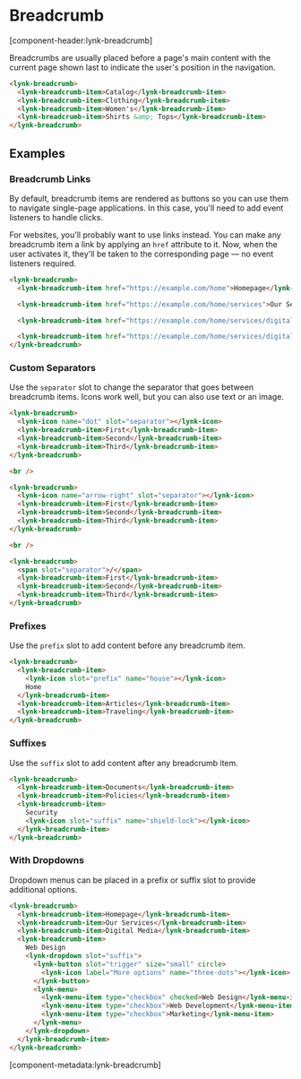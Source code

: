 # Breadcrumb

[component-header:lynk-breadcrumb]

Breadcrumbs are usually placed before a page's main content with the current page shown last to indicate the user's position in the navigation.

```html preview
<lynk-breadcrumb>
  <lynk-breadcrumb-item>Catalog</lynk-breadcrumb-item>
  <lynk-breadcrumb-item>Clothing</lynk-breadcrumb-item>
  <lynk-breadcrumb-item>Women's</lynk-breadcrumb-item>
  <lynk-breadcrumb-item>Shirts &amp; Tops</lynk-breadcrumb-item>
</lynk-breadcrumb>
```

## Examples

### Breadcrumb Links

By default, breadcrumb items are rendered as buttons so you can use them to navigate single-page applications. In this case, you'll need to add event listeners to handle clicks.

For websites, you'll probably want to use links instead. You can make any breadcrumb item a link by applying an `href` attribute to it. Now, when the user activates it, they'll be taken to the corresponding page — no event listeners required.

```html preview
<lynk-breadcrumb>
  <lynk-breadcrumb-item href="https://example.com/home">Homepage</lynk-breadcrumb-item>

  <lynk-breadcrumb-item href="https://example.com/home/services">Our Services</lynk-breadcrumb-item>

  <lynk-breadcrumb-item href="https://example.com/home/services/digital">Digital Media</lynk-breadcrumb-item>

  <lynk-breadcrumb-item href="https://example.com/home/services/digital/web-design">Web Design</lynk-breadcrumb-item>
</lynk-breadcrumb>
```

### Custom Separators

Use the `separator` slot to change the separator that goes between breadcrumb items. Icons work well, but you can also use text or an image.

```html preview
<lynk-breadcrumb>
  <lynk-icon name="dot" slot="separator"></lynk-icon>
  <lynk-breadcrumb-item>First</lynk-breadcrumb-item>
  <lynk-breadcrumb-item>Second</lynk-breadcrumb-item>
  <lynk-breadcrumb-item>Third</lynk-breadcrumb-item>
</lynk-breadcrumb>

<br />

<lynk-breadcrumb>
  <lynk-icon name="arrow-right" slot="separator"></lynk-icon>
  <lynk-breadcrumb-item>First</lynk-breadcrumb-item>
  <lynk-breadcrumb-item>Second</lynk-breadcrumb-item>
  <lynk-breadcrumb-item>Third</lynk-breadcrumb-item>
</lynk-breadcrumb>

<br />

<lynk-breadcrumb>
  <span slot="separator">/</span>
  <lynk-breadcrumb-item>First</lynk-breadcrumb-item>
  <lynk-breadcrumb-item>Second</lynk-breadcrumb-item>
  <lynk-breadcrumb-item>Third</lynk-breadcrumb-item>
</lynk-breadcrumb>
```

### Prefixes

Use the `prefix` slot to add content before any breadcrumb item.

```html preview
<lynk-breadcrumb>
  <lynk-breadcrumb-item>
    <lynk-icon slot="prefix" name="house"></lynk-icon>
    Home
  </lynk-breadcrumb-item>
  <lynk-breadcrumb-item>Articles</lynk-breadcrumb-item>
  <lynk-breadcrumb-item>Traveling</lynk-breadcrumb-item>
</lynk-breadcrumb>
```

### Suffixes

Use the `suffix` slot to add content after any breadcrumb item.

```html preview
<lynk-breadcrumb>
  <lynk-breadcrumb-item>Documents</lynk-breadcrumb-item>
  <lynk-breadcrumb-item>Policies</lynk-breadcrumb-item>
  <lynk-breadcrumb-item>
    Security
    <lynk-icon slot="suffix" name="shield-lock"></lynk-icon>
  </lynk-breadcrumb-item>
</lynk-breadcrumb>
```

### With Dropdowns

Dropdown menus can be placed in a prefix or suffix slot to provide additional options.

```html preview
<lynk-breadcrumb>
  <lynk-breadcrumb-item>Homepage</lynk-breadcrumb-item>
  <lynk-breadcrumb-item>Our Services</lynk-breadcrumb-item>
  <lynk-breadcrumb-item>Digital Media</lynk-breadcrumb-item>
  <lynk-breadcrumb-item>
    Web Design
    <lynk-dropdown slot="suffix">
      <lynk-button slot="trigger" size="small" circle>
        <lynk-icon label="More options" name="three-dots"></lynk-icon>
      </lynk-button>
      <lynk-menu>
        <lynk-menu-item type="checkbox" checked>Web Design</lynk-menu-item>
        <lynk-menu-item type="checkbox">Web Development</lynk-menu-item>
        <lynk-menu-item type="checkbox">Marketing</lynk-menu-item>
      </lynk-menu>
    </lynk-dropdown>
  </lynk-breadcrumb-item>
</lynk-breadcrumb>
```

[component-metadata:lynk-breadcrumb]
